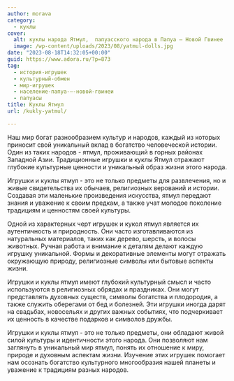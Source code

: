 ```yaml
---
author: morava
category:
  - куклы
cover:
  alt: куклы народа Ятмул,  папуасского народа в Папуа — Новой Гвинее
  image: /wp-content/uploads/2023/08/yatmul-dolls.jpg
date: "2023-08-18T14:32:05+00:00"
guid: https://www.adora.ru/?p=873
tag:
  - история-игрушек
  - культурный-обмен
  - мир-игрушек
  - население-папуа-—-новой-гвинеи
  - папуасы
title: Куклы Ятмул
url: /kukly-yatmul/

---
```

Наш мир богат разнообразием культур и народов, каждый из которых приносит свой уникальный вклад в богатство человеческой истории. Один из таких народов \- ятмул, проживающий в горных районах Западной Азии. Традиционные игрушки и куклы Ятмул отражают глубокие культурные ценности и уникальный образ жизни этого народа.

Игрушки и куклы ятмул \- это не только предметы для развлечения, но и живые свидетельства их обычаев, религиозных верований и истории. Создавая эти маленькие произведения искусства, ятмул передают знания и уважение к своим предкам, а также учат молодое поколение традициям и ценностям своей культуры.

Одной из характерных черт игрушек и кукол ятмул является их аутентичность и природность. Они часто изготавливаются из натуральных материалов, таких как дерево, шерсть, и волосы животных. Ручная работа и внимание к деталям делают каждую игрушку уникальной. Формы и декоративные элементы могут отражать окружающую природу, религиозные символы или бытовые аспекты жизни.

Игрушки и куклы ятмул имеют глубокий культурный смысл и часто используются в религиозных обрядах и праздниках. Они могут представлять духовных существ, символы богатства и плодородия, а также служить оберегами от бед и болезней. Эти игрушки иногда дарят на свадьбах, новосельях и других важных событиях, что подчеркивает их ценность в качестве подарков и символов дружбы.

Игрушки и куклы ятмул \- это не только предметы, они обладают живой силой культуры и идентичности этого народа. Они позволяют нам заглянуть в уникальный мир ятмул, понять их отношение к миру, природе и духовным аспектам жизни. Изучение этих игрушек помогает нам осознать богатство культурного многообразия нашей планеты и уважение к традициям разных народов.
